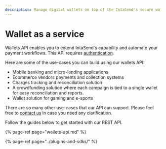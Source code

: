 ```yaml
---
description: Manage digital wallets on top of the IntaSend's secure wallets infrastructure.
---
```


# Wallet as a service

Wallets API enables you to extend IntaSend's capability and automate your payment workflows. This API requires [authentication](../send-payments/api-authentication.md).

Here are some of the use-cases you can build using our wallets API:

* Mobile banking and micro-lending applications
* Ecommerce vendors payments and collection systems
* Charges tracking and reconciliation solution
* A crowdfunding solution where each campaign is tied to a single wallet for easy reconciliation and reports.
* Wallet solution for gaming and e-sports

There are so many other use-cases that our API can support. Please feel free to [contact us](../api-support.md) in case you need any clarification.

Follow the guides below to get started with our REST API.

{% page-ref page="wallets-api.md" %}

{% page-ref page="../plugins-and-sdks/" %}



